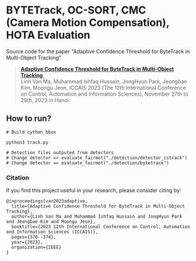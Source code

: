# BYTETrack, OC-SORT, CMC (Camera Motion Compensation), HOTA Evaluation
Source code for the paper "Adaptive Confidence Threshold for ByteTrack in Multi-Object Tracking"

> [**Adaptive Confidence Threshold for ByteTrack in Multi-Object Tracking**](https://arxiv.org/abs/2312.01650),            
> Linh Van Ma, Muhammad Ishfaq Hussain, JongHyun Park, Jeongbae Kim, Moongu Jeon,
> ICCAIS 2023 (The 12th International Conference on Control, Automation and Information Sciences), November 27th to 29th, 2023 in Hanoi


## How to run?
    # Build cython_bbox
    
    python3 track.py
    
    # Detection files outputed from detectors
    # Change detector => evaluate_fairmot("./detection/detector_cstrack")
    # Change detector => evaluate_fairmot("./detection/bytetrack")


### Citation
If you find this project useful in your research, please consider citing by:

```
@inproceedings{van2023adaptive,
  title={Adaptive Confidence Threshold for ByteTrack in Multi-Object Tracking},
  author={Linh Van Ma and Muhammad Ishfaq Hussain and JongHyun Park and Jeongbae Kim and Moongu Jeon},
  booktitle={2023 12th International Conference on Control, Automation and Information Sciences (ICCAIS)},
  pages={370--374},
  year={2023},
  organization={IEEE}
}
```
